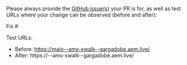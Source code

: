Please always provide the [GitHub issue(s)](../issues) your PR is for, as well as test URLs where your change can be observed (before and after):

Fix #<gh-issue-id>

Test URLs:
- Before: https://main--ams-xwalk--gargadobe.aem.live/
- After: https://<branch>--ams-xwalk--gargadobe.aem.live/
